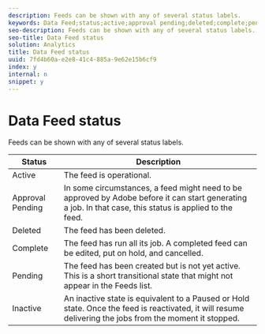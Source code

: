 ```yaml
---
description: Feeds can be shown with any of several status labels.
keywords: Data Feed;status;active;approval pending;deleted;complete;pending;inactive
seo-description: Feeds can be shown with any of several status labels.
seo-title: Data Feed status
solution: Analytics
title: Data Feed status
uuid: 7fd4b60a-e2e8-41c4-885a-9e62e15b6cf9
index: y
internal: n
snippet: y
---
```


# Data Feed status

Feeds can be shown with any of several status labels.

|  Status  | Description  |
|---|---|
|  Active  | The feed is operational.  |
|  Approval Pending  | In some circumstances, a feed might need to be approved by Adobe before it can start generating a job. In that case, this status is applied to the feed.  |
|  Deleted  | The feed has been deleted.  |
|  Complete  | The feed has run all its job. A completed feed can be edited, put on hold, and cancelled.  |
|  Pending  | The feed has been created but is not yet active. This is a short transitional state that might not appear in the Feeds list.  |
|  Inactive  | An inactive state is equivalent to a Paused or Hold state. Once the feed is reactivated, it will resume delivering the jobs from the moment it stopped.  |

